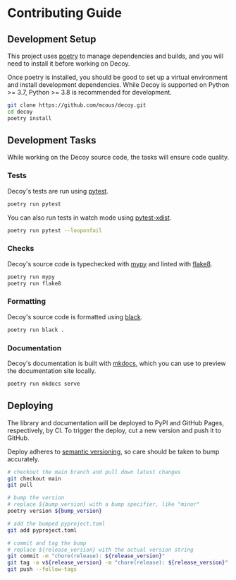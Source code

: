 # Contributing Guide

## Development Setup

This project uses [poetry][] to manage dependencies and builds, and you will need to install it before working on Decoy.

Once poetry is installed, you should be good to set up a virtual environment and install development dependencies. While Decoy is supported on Python >= 3.7, Python >= 3.8 is recommended for development.

```bash
git clone https://github.com/mcous/decoy.git
cd decoy
poetry install
```

## Development Tasks

While working on the Decoy source code, the tasks will ensure code quality.

### Tests

Decoy's tests are run using [pytest][].

```bash
poetry run pytest
```

You can also run tests in watch mode using [pytest-xdist][].

```bash
poetry run pytest --looponfail
```

### Checks

Decoy's source code is typechecked with [mypy][] and linted with [flake8][].

```bash
poetry run mypy
poetry run flake8
```

### Formatting

Decoy's source code is formatted using [black][].

```bash
poetry run black .
```

### Documentation

Decoy's documentation is built with [mkdocs][], which you can use to preview the documentation site locally.

```bash
poetry run mkdocs serve
```

[poetry]: https://python-poetry.org/
[pytest]: https://docs.pytest.org/
[pytest-xdist]: https://github.com/pytest-dev/pytest-xdist
[mypy]: https://mypy.readthedocs.io
[flake8]: https://flake8.pycqa.org
[black]: https://black.readthedocs.io
[mkdocs]: https://www.mkdocs.org/

## Deploying

The library and documentation will be deployed to PyPI and GitHub Pages, respectively, by CI. To trigger the deploy, cut a new version and push it to GitHub.

Deploy adheres to [semantic versioning][], so care should be taken to bump accurately.

```bash
# checkout the main branch and pull down latest changes
git checkout main
git pull

# bump the version
# replace ${bump_version} with a bump specifier, like "minor"
poetry version ${bump_version}

# add the bumped pyproject.toml
git add pyproject.toml

# commit and tag the bump
# replace ${release_version} with the actual version string
git commit -m "chore(release): ${release_version}"
git tag -a v${release_version} -m "chore(release): ${release_version}"
git push --follow-tags
```

[semantic versioning]: https://semver.org/

